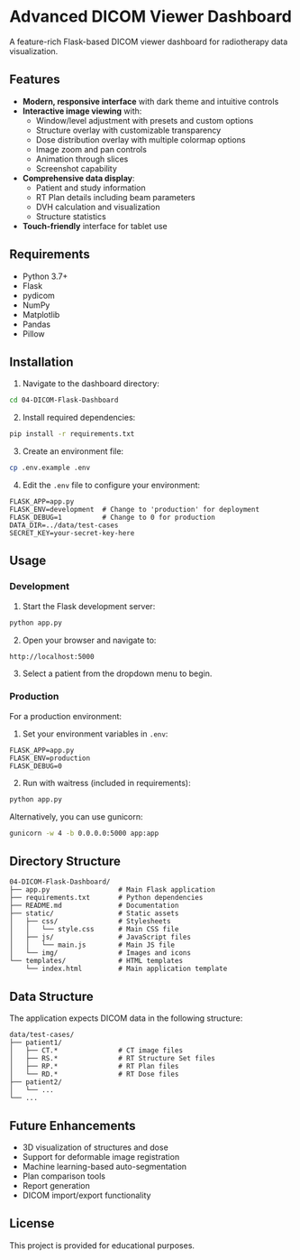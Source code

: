 # Advanced DICOM Viewer Dashboard

A feature-rich Flask-based DICOM viewer dashboard for radiotherapy data visualization.

## Features

- **Modern, responsive interface** with dark theme and intuitive controls
- **Interactive image viewing** with:
  - Window/level adjustment with presets and custom options
  - Structure overlay with customizable transparency
  - Dose distribution overlay with multiple colormap options
  - Image zoom and pan controls
  - Animation through slices
  - Screenshot capability
- **Comprehensive data display**:
  - Patient and study information
  - RT Plan details including beam parameters
  - DVH calculation and visualization
  - Structure statistics
- **Touch-friendly** interface for tablet use

## Requirements

- Python 3.7+
- Flask
- pydicom
- NumPy
- Matplotlib
- Pandas
- Pillow

## Installation

1. Navigate to the dashboard directory:
```bash
cd 04-DICOM-Flask-Dashboard
```

2. Install required dependencies:
```bash
pip install -r requirements.txt
```

3. Create an environment file:
```bash
cp .env.example .env
```

4. Edit the `.env` file to configure your environment:
```
FLASK_APP=app.py
FLASK_ENV=development  # Change to 'production' for deployment
FLASK_DEBUG=1          # Change to 0 for production
DATA_DIR=../data/test-cases
SECRET_KEY=your-secret-key-here
```

## Usage

### Development

1. Start the Flask development server:
```bash
python app.py
```

2. Open your browser and navigate to:
```
http://localhost:5000
```

3. Select a patient from the dropdown menu to begin.

### Production

For a production environment:

1. Set your environment variables in `.env`:
```
FLASK_APP=app.py
FLASK_ENV=production
FLASK_DEBUG=0
```

2. Run with waitress (included in requirements):
```bash
python app.py
```

Alternatively, you can use gunicorn:
```bash
gunicorn -w 4 -b 0.0.0.0:5000 app:app
```

## Directory Structure

```
04-DICOM-Flask-Dashboard/
├── app.py                 # Main Flask application
├── requirements.txt       # Python dependencies
├── README.md              # Documentation
├── static/                # Static assets
│   ├── css/               # Stylesheets
│   │   └── style.css      # Main CSS file
│   ├── js/                # JavaScript files
│   │   └── main.js        # Main JS file
│   └── img/               # Images and icons
└── templates/             # HTML templates
    └── index.html         # Main application template
```

## Data Structure

The application expects DICOM data in the following structure:

```
data/test-cases/
├── patient1/
│   ├── CT.*               # CT image files
│   ├── RS.*               # RT Structure Set files
│   ├── RP.*               # RT Plan files
│   └── RD.*               # RT Dose files
├── patient2/
│   └── ...
└── ...
```

## Future Enhancements

- 3D visualization of structures and dose
- Support for deformable image registration
- Machine learning-based auto-segmentation
- Plan comparison tools
- Report generation
- DICOM import/export functionality

## License

This project is provided for educational purposes.